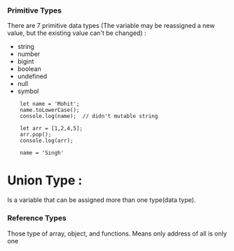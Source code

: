 ### Primitive Types

<p>
    There are 7 primitive data types (The variable may be reassigned a new value, but the existing value can't be changed) :
    <ul>
        <li>string</li>
        <li>number</li>
        <li>bigint</li>
        <li>boolean</li>
        <li>undefined</li>
        <li>null</li>
        <li>symbol</li>
    </ul>
</p>

        let name = 'Mohit';
        name.toLowerCase();
        console.log(name);  // didn't mutable string

        let arr = [1,2,4,5];
        arr.pop();
        console.log(arr);

        name = 'Singh'

<div>
    <h1>Union Type : </h1>
    <p>Is a variable that can be assigned more than one type(data type).</p>
</div>

### Reference Types

Those type of array, object, and functions. Means only address of all is only one
